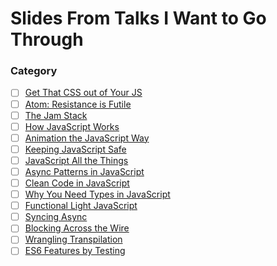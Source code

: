 # Slides From Talks I Want to Go Through

### Category

- [ ] [Get That CSS out of Your JS](https://speakerdeck.com/bhough/get-that-css-out-of-your-js)
- [ ] [Atom: Resistance is Futile](https://speakerdeck.com/akmur/atom-resistance-is-futile)
- [ ] [The Jam Stack](https://speakerdeck.com/akmur/the-jam-stack)
- [ ] [How JavaScript Works](https://speakerdeck.com/arunoda/how-javascript-works)
- [ ] [Animation the JavaScript Way](https://speakerdeck.com/amandamholl/animation-the-javascript-way)
- [ ] [Keeping JavaScript Safe](https://speakerdeck.com/ceejbot/keeping-javascript-safe)
- [ ] [JavaScript All the Things](https://speakerdeck.com/jsynowiec/javascript-all-the-things)
- [ ] [Async Patterns in JavaScript](https://speakerdeck.com/svidros/async-patterns-javascript)
- [ ] [Clean Code in JavaScript](https://speakerdeck.com/sonnylazuardi/clean-code-in-javascript)
- [ ] [Why You Need Types in JavaScript](https://speakerdeck.com/danziger/why-you-need-types-in-javascript)
- [ ] [Functional Light JavaScript](https://speakerdeck.com/getify/functional-light-javascript)
- [ ] [Syncing Async](https://speakerdeck.com/getify/syncing-async)
- [ ] [Blocking Across the Wire](https://speakerdeck.com/getify/blocking-across-the-wire)
- [ ] [Wrangling Transpilation](https://speakerdeck.com/getify/wrangling-transpilation)
- [ ] [ES6 Features by Testing](https://speakerdeck.com/getify/es6-features-by-testing)

